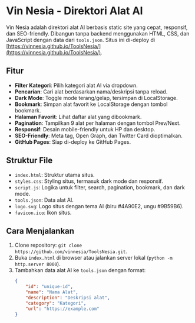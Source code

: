 # Vin Nesia - Direktori Alat AI

Vin Nesia adalah direktori alat AI berbasis static site yang cepat, responsif, dan SEO-friendly. Dibangun tanpa backend menggunakan HTML, CSS, dan JavaScript dengan data dari `tools.json`. Situs ini di-deploy di [https://vinnesia.github.io/ToolsNesia/](https://vinnesia.github.io/ToolsNesia/).

## Fitur
- **Filter Kategori**: Pilih kategori alat AI via dropdown.
- **Pencarian**: Cari alat berdasarkan nama/deskripsi tanpa reload.
- **Dark Mode**: Toggle mode terang/gelap, tersimpan di LocalStorage.
- **Bookmark**: Simpan alat favorit ke LocalStorage dengan tombol bookmark.
- **Halaman Favorit**: Lihat daftar alat yang dibookmark.
- **Pagination**: Tampilkan 9 alat per halaman dengan tombol Prev/Next.
- **Responsif**: Desain mobile-friendly untuk HP dan desktop.
- **SEO-Friendly**: Meta tag, Open Graph, dan Twitter Card dioptimalkan.
- **GitHub Pages**: Siap di-deploy ke GitHub Pages.

## Struktur File
- `index.html`: Struktur utama situs.
- `styles.css`: Styling situs, termasuk dark mode dan responsif.
- `script.js`: Logika untuk filter, search, pagination, bookmark, dan dark mode.
- `tools.json`: Data alat AI.
- `logo.svg`: Logo situs dengan tema AI (biru #4A90E2, ungu #9B59B6).
- `favicon.ico`: Ikon situs.

## Cara Menjalankan
1. Clone repository: `git clone https://github.com/vinnesia/ToolsNesia.git`.
2. Buka `index.html` di browser atau jalankan server lokal (`python -m http.server 8000`).
3. Tambahkan data alat AI ke `tools.json` dengan format:
   ```json
   {
       "id": "unique-id",
       "name": "Nama Alat",
       "description": "Deskripsi alat",
       "category": "Kategori",
       "url": "https://example.com"
   }

